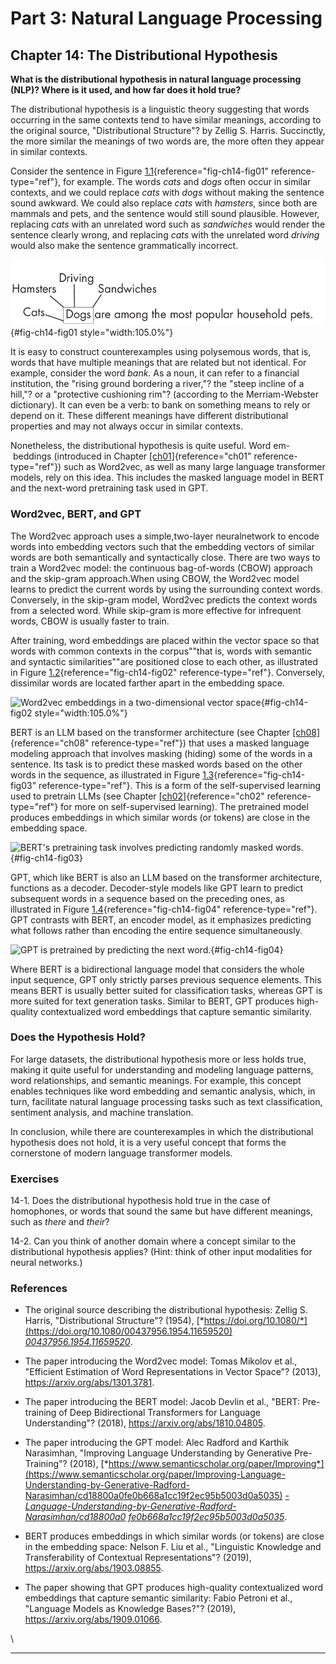 







# Part 3: Natural Language Processing [](#part-3-natural-language-processing)

## Chapter 14: The Distributional Hypothesis [](#chapter-14-the-distributional-hypothesis)



**What is the distributional hypothesis in natural language processing
(NLP)? Where is it used, and how far does it hold true?**

The distributional hypothesis is a linguistic theory suggesting that
words occurring in the same contexts tend to have similar meanings,
according to the original source, "Distributional Structure"? by
Zellig S. Harris. Succinctly, the more similar the meanings of two words
are, the more often they appear in similar contexts.

Consider the sentence in
Figure [1.1](#fig-ch14-fig01){reference="fig-ch14-fig01"
reference-type="ref"}, for example. The words *cats* and *dogs* often
occur in similar contexts, and we could replace *cats* with *dogs*
without making the sentence sound awkward. We could also replace *cats*
with *hamsters*, since both are mammals and pets, and the sentence would
still sound plausible. However, replacing *cats* with an unrelated word
such as *sandwiches* would render the sentence clearly wrong, and
replacing *cats* with the unrelated word *driving* would also make the
sentence grammatically incorrect.

![Commonanduncommonwordsinagivencontext](../images/ch14-fig01.png){#fig-ch14-fig01
style="width:105.0%"}

It is easy to construct counterexamples using polysemous words, that is,
words that have multiple meanings that are related but not identical.
For example, consider the word *bank*. As a noun, it can refer to a
financial institution, the "rising ground bordering a river,"? the
"steep incline of a hill,"? or a "protective cushioning rim"?
(according to the Merriam-Webster dictionary). It can even be a verb: to
bank on something means to rely or depend on it. These different
meanings have different distributional properties and may not always
occur in similar contexts.

Nonetheless, the distributional hypothesis is quite useful. Word em-
 beddings (introduced in Chapter [\[ch01\]](../ch01){reference="ch01"
reference-type="ref"}) such as Word2vec, as well as many large language
transformer models, rely on this idea. This includes the masked language
model in BERT and the next-word pretraining task used in GPT.

### Word2vec, BERT, and GPT [](#word2vec-bert-and-gpt)

The Word2vec approach uses a simple,two-layer neuralnetwork to encode
words into embedding vectors such that the embedding vectors of similar
words are both semantically and syntactically close. There are two ways
to train a Word2vec model: the continuous bag-of-words (CBOW) approach
and the skip-gram approach.When using CBOW, the Word2vec model learns to
predict the current words by using the surrounding context words.
Conversely, in the skip-gram model, Word2vec predicts the context words
from a selected word. While skip-gram is more effective for infrequent
words, CBOW is usually faster to train.

After training, word embeddings are placed within the vector space so
that words with common contexts in the corpus""that is, words with
semantic and syntactic similarities""are positioned close to each
other, as illustrated in
Figure [1.2](#fig-ch14-fig02){reference="fig-ch14-fig02"
reference-type="ref"}. Conversely, dissimilar words are located farther
apart in the embedding space.

![Word2vec embeddings in a two-dimensional\
vector space](../images/ch14-fig02.png){#fig-ch14-fig02
style="width:105.0%"}

BERT is an LLM based on the transformer architecture (see
Chapter [\[ch08\]](../ch08){reference="ch08" reference-type="ref"})
that uses a masked language modeling approach that involves masking
(hiding) some of the words in a sentence. Its task is to predict these
masked words based on the other words in the sequence, as illustrated in
Figure [1.3](#fig-ch14-fig03){reference="fig-ch14-fig03"
reference-type="ref"}. This is a form of the self-supervised learning
used to pretrain LLMs (see Chapter [\[ch02\]](../ch02){reference="ch02"
reference-type="ref"} for more on self-supervised learning). The
pretrained model produces embeddings in which similar words (or tokens)
are close in the embedding space.

![BERT's pretraining task involves predicting\
randomly masked words.](../images/ch14-fig03.png){#fig-ch14-fig03}

GPT, which like BERT is also an LLM based on the transformer
architecture, functions as a decoder. Decoder-style models like GPT
learn to predict subsequent words in a sequence based on the preceding
ones, as illustrated in
Figure [1.4](#fig-ch14-fig04){reference="fig-ch14-fig04"
reference-type="ref"}. GPT contrasts with BERT, an encoder model, as it
emphasizes predicting what follows rather than encoding the entire
sequence simultaneously.

![GPT is pretrained by predicting the\
next word.](../images/ch14-fig04.png){#fig-ch14-fig04}

Where BERT is a bidirectional language model that considers the whole
input sequence, GPT only strictly parses previous sequence elements.
This means BERT is usually better suited for classification tasks,
whereas GPT is more suited for text generation tasks. Similar to BERT,
GPT produces high-quality contextualized word embeddings that capture
semantic similarity.

### Does the Hypothesis Hold? [](#does-the-hypothesis-hold)

For large datasets, the distributional hypothesis more or less holds
true, making it quite useful for understanding and modeling language
patterns, word relationships, and semantic meanings. For example, this
concept enables techniques like word embedding and semantic analysis,
which, in turn, facilitate natural language processing tasks such as
text classification, sentiment analysis, and machine translation.

In conclusion, while there are counterexamples in which the
distributional hypothesis does not hold, it is a very useful concept
that forms the cornerstone of modern language transformer models.

### Exercises [](#exercises)

14-1. Does the distributional hypothesis hold true in the case of
homophones, or words that sound the same but have different meanings,
such as *there* and *their*?

14-2. Can you think of another domain where a concept similar to the
distributional hypothesis applies? (Hint: think of other input
modalities for neural networks.)

### References [](#references)

- The original source describing the distributional hypothesis:
  Zellig S. Harris, "Distributional Structure"? (1954),
  [*https://doi.org/10.1080/*](https://doi.org/10.1080/00437956.1954.11659520)
  [*00437956.1954.11659520*](https://doi.org/10.1080/00437956.1954.11659520).

- The paper introducing the Word2vec model: Tomas Mikolov et al.,
  "Efficient Estimation of Word Representations in Vector Space"?
  (2013), <https://arxiv.org/abs/1301.3781>.

- The paper introducing the BERT model: Jacob Devlin et al., "BERT:
  Pre-training of Deep Bidirectional Transformers for Language
  Understanding"? (2018), <https://arxiv.org/abs/1810.04805>.

- The paper introducing the GPT model: Alec Radford and Karthik
  Narasimhan, "Improving Language Understanding by Generative
  Pre-Training"? (2018),
  [*https://www.semanticscholar.org/paper/Improving*](https://www.semanticscholar.org/paper/Improving-Language-Understanding-by-Generative-Radford-Narasimhan/cd18800a0fe0b668a1cc19f2ec95b5003d0a5035)
  [*-Language-Understanding-by-Generative-Radford-Narasimhan/cd18800a0*](https://www.semanticscholar.org/paper/Improving-Language-Understanding-by-Generative-Radford-Narasimhan/cd18800a0fe0b668a1cc19f2ec95b5003d0a5035)
  [*fe0b668a1cc19f2ec95b5003d0a5035*](https://www.semanticscholar.org/paper/Improving-Language-Understanding-by-Generative-Radford-Narasimhan/cd18800a0fe0b668a1cc19f2ec95b5003d0a5035).

- BERT produces embeddings in which similar words (or tokens) are close
  in the embedding space: Nelson F. Liu et al., "Linguistic Knowledge
  and Transferability of Contextual Representations"? (2019),
  <https://arxiv.org/abs/1903.08855>.

- The paper showing that GPT produces high-quality contextualized word
  embeddings that capture semantic similarity: Fabio Petroni et al.,
  "Language Models as Knowledge Bases?"? (2019),
  <https://arxiv.org/abs/1909.01066>.

\

------------------------------------------------------------------------

